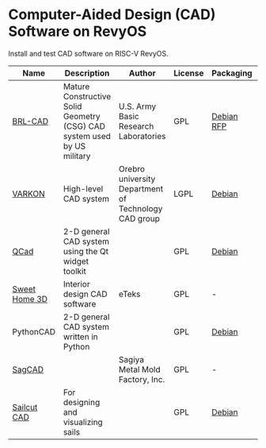 # Computer-Aided Design (CAD) Software on RevyOS

Install and test CAD software on RISC-V RevyOS.

| Name | Description | Author | License | Packaging | Documentation |
|------|-------------|--------|---------|-----------|--------------|
| [BRL-CAD](https://brlcad.org/) | Mature Constructive Solid Geometry (CSG) CAD system used by US military | U.S. Army Basic Research Laboratories | GPL | [Debian RFP](https://bugs.debian.org/289632) | WIP |
| [VARKON](http://varkon.sourceforge.net/) | High-level CAD system | Orebro university Department of Technology CAD group | LGPL | [Debian](https://packages.debian.org/varkon) | WIP |
| [QCad](https://qcad.org/en/qcad) | 2-D general CAD system using the Qt widget toolkit | | GPL | [Debian](https://packages.debian.org/qcad) | WIP |
| [Sweet Home 3D](http://sweethome3d.sourceforge.net/) | Interior design CAD software | eTeks | GPL | - | WIP |
| PythonCAD | 2-D general CAD system written in Python | | GPL | [Debian](https://packages.debian.org/pythoncad) | WIP |
| [SagCAD](http://sagcad.sourceforge.jp/) | | Sagiya Metal Mold Factory, Inc. | GPL | - | WIP |
| [Sailcut CAD](http://www.sailcut.com/Sailcut_CAD) | For designing and visualizing sails | | GPL | [Debian](https://packages.debian.org/sailcut) | WIP |